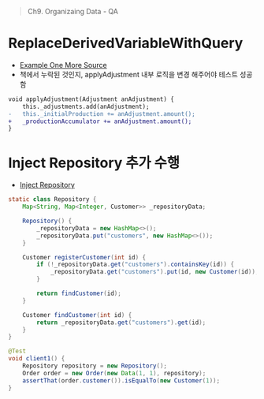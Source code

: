 > Ch9. Organizaing Data - QA

# ReplaceDerivedVariableWithQuery

- [Example One More Source](9-organizing-data/3-replace-derived-variable-with-query.md#example-more-than-one-source)
- 책에서 누락된 것인지, applyAdjustment 내부 로직을 변경 해주어야 테스트 성공함

```diff
void applyAdjustment(Adjustment anAdjustment) {
    this._adjustments.add(anAdjustment);
-   this._initialProduction += anAdjustment.amount();
+   _productionAccumulator += anAdjustment.amount();
}
```

# Inject Repository 추가 수행

- [Inject Repository](/9-organizing-data/5-change-value-to-reference.md/inject-repository)

```java
static class Repository {
    Map<String, Map<Integer, Customer>> _repositoryData;

    Repository() {
        _repositoryData = new HashMap<>();
        _repositoryData.put("customers", new HashMap<>());
    }

    Customer registerCustomer(int id) {
        if (!_repositoryData.get("customers").containsKey(id)) {
            _repositoryData.get("customers").put(id, new Customer(id));
        }

        return findCustomer(id);
    }

    Customer findCustomer(int id) {
        return _repositoryData.get("customers").get(id);
    }
}
```

```java
@Test
void client1() {
    Repository repository = new Repository();
    Order order = new Order(new Data(1, 1), repository);
    assertThat(order.customer()).isEqualTo(new Customer(1));
}
```
